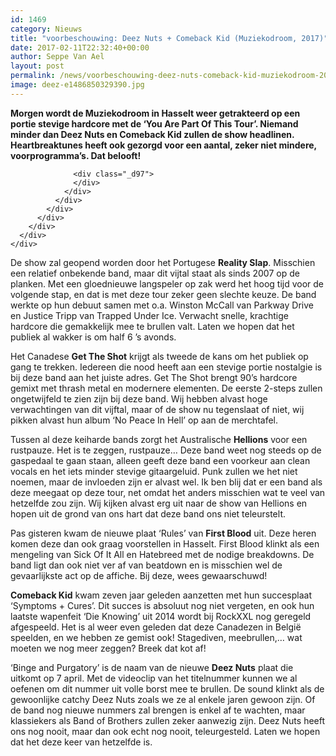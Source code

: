 ```yaml
---
id: 1469
category: Nieuws
title: "voorbeschouwing: Deez Nuts + Comeback Kid (Muziekodroom, 2017)"
date: 2017-02-11T22:32:40+00:00
author: Seppe Van Ael
layout: post
permalink: /news/voorbeschouwing-deez-nuts-comeback-kid-muziekodroom-2017/
image: deez-e1486850329390.jpg
---
```

<div class="_4tdt _ua0">
</div>

<div class="_4tdt _ua1">
  <div class="_ua2">
    <div class="_4tdv">
      <div class="_5wd4 _1nc7 direction_ltr">
        <div class="_h8t">
          <div class="_5wd9">
            <div class="_5wde _n4o">
              <div class="_5w1r _3_om _5wdf">
                <div class="_4gx_">
                  <div class="_d97">
                    <strong><span class="_5yl5">Morgen wordt de Muziekodroom in Hasselt weer getrakteerd op een portie stevige hardcore met de ‘You Are Part Of This Tour’. Niemand minder dan Deez Nuts en Comeback Kid zullen de show headlinen. Heartbreaktunes heeft ook gezorgd voor een aantal, zeker niet mindere, voorprogramma’s. Dat belooft!</span></strong>
                  </div>
                  
                  <div class="_d97">
                  </div>
                </div>
              </div>
            </div>
          </div>
        </div>
      </div>
    </div>
  </div>
</div>

De show zal geopend worden door het Portugese **Reality Slap**. Misschien een relatief onbekende band, maar dit vijtal staat als sinds 2007 op de planken. Met een gloednieuwe langspeler op zak werd het hoog tijd voor de volgende stap, en dat is met deze tour zeker geen slechte keuze. De band werkte op hun debuut samen met o.a. Winston McCall van Parkway Drive en Justice Tripp van Trapped Under Ice. Verwacht snelle, krachtige hardcore die gemakkelijk mee te brullen valt. Laten we hopen dat het publiek al wakker is om half 6 ’s avonds.



Het Canadese **Get The Shot** krijgt als tweede de kans om het publiek op gang te trekken. Iedereen die nood heeft aan een stevige portie nostalgie is bij deze band aan het juiste adres. Get The Shot brengt 90’s hardcore gemixt met thrash metal en modernere elementen. De eerste 2-steps zullen ongetwijfeld te zien zijn bij deze band. Wij hebben alvast hoge verwachtingen van dit vijftal, maar of de show nu tegenslaat of niet, wij pikken alvast hun album ‘No Peace In Hell’ op aan de merchtafel.



Tussen al deze keiharde bands zorgt het Australische **Hellions** voor een rustpauze. Het is te zeggen, rustpauze… Deze band weet nog steeds op de gaspedaal te gaan staan, alleen geeft deze band een voorkeur aan clean vocals en het iets minder stevige gitaargeluid. Punk zullen we het niet noemen, maar de invloeden zijn er alvast wel. Ik ben blij dat er een band als deze meegaat op deze tour, net omdat het anders misschien wat te veel van hetzelfde zou zijn. Wij kijken alvast erg uit naar de show van Hellions en hopen uit de grond van ons hart dat deze band ons niet teleurstelt.



Pas gisteren kwam de nieuwe plaat ‘Rules’ van **First Blood** uit. Deze heren komen deze dan ook graag voorstellen in Hasselt. First Blood klinkt als een mengeling van Sick Of It All en Hatebreed met de nodige breakdowns. De band ligt dan ook niet ver af van beatdown en is misschien wel de gevaarlijkste act op de affiche. Bij deze, wees gewaarschuwd!



**Comeback Kid** kwam zeven jaar geleden aanzetten met hun succesplaat ‘Symptoms + Cures’. Dit succes is absoluut nog niet vergeten, en ook hun laatste wapenfeit ‘Die Knowing’ uit 2014 wordt bij RockXXL nog geregeld afgespeeld. Het is al weer even geleden dat deze Canadezen in België speelden, en we hebben ze gemist ook! Stagediven, meebrullen,… wat moeten we nog meer zeggen? Breek dat kot af!



‘Binge and Purgatory’ is de naam van de nieuwe **Deez Nuts** plaat die uitkomt op 7 april. Met de videoclip van het titelnummer kunnen we al oefenen om dit nummer uit volle borst mee te brullen. De sound klinkt als de gewoonlijke catchy Deez Nuts zoals we ze al enkele jaren gewoon zijn. Of de band nog nieuwe nummers zal brengen is enkel af te wachten, maar klassiekers als Band of Brothers zullen zeker aanwezig zijn. Deez Nuts heeft ons nog nooit, maar dan ook echt nog nooit, teleurgesteld. Laten we hopen dat het deze keer van hetzelfde is.



&nbsp;